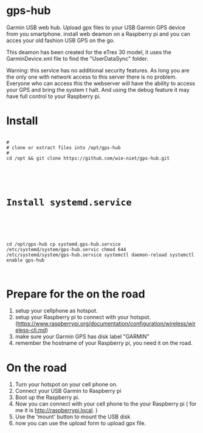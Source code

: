 # gps-hub
Garmin USB web hub. Upload gpx files to your USB Garmin GPS device from you smartphone.
install web deamon on a Raspberry pi and you can acces your old fashion USB GPS on the go.

This deamon has been created for the eTrex 30 model, it uses the GarminDevice.xml file to find the "UserDataSync" folder.

Warning: this service has no additional security features. As long you are the only one with network access to this server there is no problem. Everyone who can access this the webserver will have the ability to access your GPS and bring the system t halt. And using the debug feature it may have full control to your Raspberry pi.

# Install 
<code>
#  
# clone or extract files into /opt/gps-hub
#
cd /opt && git clone https://github.com/wie-niet/gps-hub.git

#
# Install systemd.service
#
cd /opt/gps-hub
cp systemd.gps-hub.service /etc/systemd/system/gps-hub.servic
chmod 644 /etc/systemd/system/gps-hub.service
systemctl daemon-reload
systemctl enable gps-hub

</code>

# Prepare for the on the road
1. setup your cellphone as hotspot.  
2. setup your Raspberry pi to connect with your hotspot. (https://www.raspberrypi.org/documentation/configuration/wireless/wireless-cli.md)
3. make sure your Garmin GPS has disk label "GARMIN"
4. remember the hostname of your Raspberry pi, you need it on the road.

# On the road
1. Turn your hotspot on your cell phone on.
2. Connect your USB Garmin to Raspberry pi
3. Boot up the Raspberry pi. 
4. Now you can connect with your cell phone to the your Raspberry pi ( for me it is http://raspberrypi.local. )
5. Use the 'mount' button to mount the USB disk
6. now you can use the upload form to upload gpx file.


